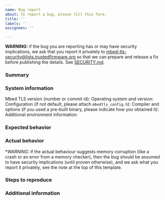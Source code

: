 ```yaml
---
name: Bug report
about: To report a bug, please fill this form.
title: ''
labels: ''
assignees: ''

---
```


**WARNING:** if the bug you are reporting has or may have security implications,
we ask that you report it privately to
<mbed-tls-security@lists.trustedfirmware.org>
so that we can prepare and release a fix before publishing the details.
See [SECURITY.md](https://github.com/Mbed-TLS/mbedtls/blob/development/SECURITY.md).

### Summary



### System information

Mbed TLS version (number or commit id): 
Operating system and version: 
Configuration (if not default, please attach `mbedtls_config.h`): 
Compiler and options (if you used a pre-built binary, please indicate how you obtained it): 
Additional environment information: 

### Expected behavior



### Actual behavior

**WARNING:* if the actual behaviour suggests memory corruption (like a crash or an error
from a memory checker), then the bug should be assumed to have security
implications (until proven otherwise), and we ask what you report it privately,
see the note at the top of this template.


### Steps to reproduce



### Additional information

